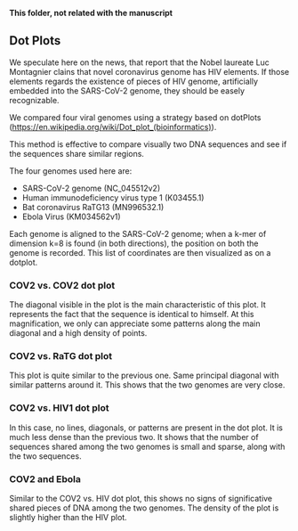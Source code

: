 **This folder, not related with the manuscript**

## Dot Plots
We speculate here on the news, that report that the Nobel laureate Luc Montagnier clains that novel coronavirus genome has HIV elements.
If those elements regards the existence of pieces of HIV genome, artificially embedded into the SARS-CoV-2 genome, they should be easely recognizable.

We compared four viral genomes using a strategy based on dotPlots (https://en.wikipedia.org/wiki/Dot_plot_(bioinformatics)).

This method is effective to compare visually two DNA sequences and see if the sequences share similar regions.

The four genomes used here are:
- SARS-CoV-2 genome (NC_045512v2)
- Human immunodeficiency virus type 1 (K03455.1)
- Bat coronavirus RaTG13 (MN996532.1)
- Ebola Virus (KM034562v1)

Each genome is aligned to the SARS-CoV-2 genome; when a k-mer of dimension k=8 is found (in both directions), the position on both the genome is recorded. This list of coordinates are then visualized as on a dotplot.

### COV2 vs. COV2 dot plot
The diagonal visible in the plot is the main characteristic of this plot. It represents the fact that the sequence is identical to himself. At this magnification, we only can appreciate some patterns along the main diagonal and a high density of points.

### COV2 vs. RaTG dot plot
This plot is quite similar to the previous one. Same principal diagonal with similar patterns around it. This shows that the two genomes are very close.

### COV2 vs. HIV1 dot plot
In this case, no lines, diagonals, or patterns are present in the dot plot. It is much less dense than the previous two. It shows that the number of sequences shared among the two genomes is small and sparse, along with the two sequences.

### COV2 and Ebola
Similar to the COV2 vs. HIV dot plot, this shows no signs of significative shared pieces of DNA among the two genomes. The density of the plot is slightly higher than the HIV plot.